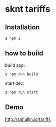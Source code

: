 # sknt tariffs

## Installation
`$ npm i`

## how to build
build app:

`$ npm run build` 

start dev:

`$ npm run start`

## Demo
http://safiullin.io/tariffs